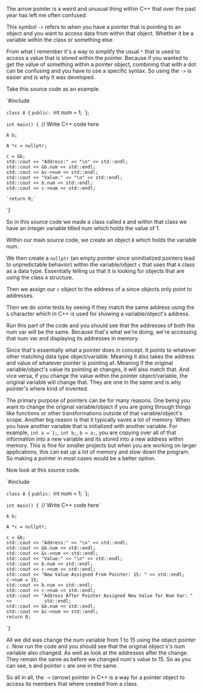 

The arrow pointer is a weird and unusual thing within C++ that over the past year has left me often confused. 

This symbol `->` refers to when you have a pointer that is pointing to an object and you want to access data from within that object. Whether it be a variable within the class or something else. 

From what I remember it's a way to simplify the usual `*` that is used to access a value that is stored within the pointer. Because if you wanted to get the value of something within a pointer object, combining that with a dot can be confusing and you have to use a specific syntax. So using the `->` is easier and is why it was developed. 


Take this source code as an example. 

`#include <iostream>


`class A
`{
    `public:
        `int num = 1;
`};


`int main() {
    `// Write C++ code here
    
    A b;
    
    A *c = nullptr;
    
    c = &b;
    std::cout << "Address:" << "\n" << std::endl;
    std::cout << &b.num << std::endl;
    std::cout << &c->num << std::endl;
    std::cout << "Value:" << "\n" << std::endl;
    std::cout << b.num << std::endl;
    std::cout << c->num << std::endl;

	`return 0;`
`}


So in this source code we made a class called `A` and within that class we have an integer variable titled num which holds the value of 1. 

Within our main source code, we create an object `B` which holds the variable num. 

We then create a `nullptr` (an empty pointer since uninitialized pointers lead to unpredictable behavior) within the variable/object `c` that uses that `A` class as a data type. Essentially telling us that it is looking for objects that are using the class `A` structure.

Then we assign our `c` object to the address of a since objects only point to addresses. 

Then we do some tests by seeing if they match the same address using the `&` character which in C++ is used for showing a variable/object's address. 

Run this part of the code and you should see that the addresses of both the num var will be the same. Because that's what we're doing, we're accessing that num var and displaying its addresses in memory. 

Since that's essentially what a pointer does in concept. It points to whatever other matching data type object/variable. Meaning it also takes the address and value of whatever pointer is pointing at. Meaning if the original variable/object's value its pointing at changes, it will also match that. And vice versa, if you change the value within the pointer object/variable, the original variable will change that. They are one in the same and is why pointer's where kind of invented. 

The primary purpose of pointers can be for many reasons. One being you want to change the original variable/object if you are going through things like functions or other transformations outside of that variable/object's scope. Another big reason is that it typically saves a lot of memory. When you have another variable that is initialized with another variable. For example, `int a = 1;`, `int b;`, `b = a;`, you are copying over all of that information into a new variable and its stored into a new address within memory. This is fine for smaller projects but when you are working on larger applications, this can eat up a lot of memory and slow down the program. So making a pointer in most cases would be a better option. 

Now look at this source code.

`#include <iostream>


`class A
`{
    `public:
        `int num = 1;
`};


`int main() {
    `// Write C++ code here`
    
    A b;
    
    A *c = nullptr;
    
    c = &b;
    std::cout << "Address:" << "\n" << std::endl;
    std::cout << &b.num << std::endl;
    std::cout << &c->num << std::endl;
    std::cout << "Value:" << "\n" << std::endl;
    std::cout << b.num << std::endl;
    std::cout << c->num << std::endl;
    std::cout << "New Value Assigned From Pointer: 15: " << std::endl;
    c->num = 15;
    std::cout << b.num << std::endl;
    std::cout << c->num << std::endl;
    std::cout << "Address After Pointer Assigned New Value for Num Var: " <<            std::endl;
    std::cout << &b.num << std::endl;
    std::cout << &c->num << std::endl;
    return 0;
`}


All we did was change the num variable from 1 to 15 using the object pointer `c`. Now run the code and you should see that the original object `b`'s num variable also changed. As well as look at the addresses after the change. They remain the same as before we changed num's value to 15. So as you can see, `b` and pointer `c` are one in the same. 

So all in all, the `->` (arrow) pointer in C++ is a way for a pointer object to access its members that where created from a class. 
